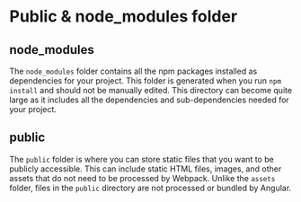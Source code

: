# Public & node_modules folder

## node_modules

The `node_modules` folder contains all the npm packages installed as dependencies for your project. This folder is generated when you run `npm install` and should not be manually edited. This directory can become quite large as it includes all the dependencies and sub-dependencies needed for your project.

## public

The `public` folder is where you can store static files that you want to be publicly accessible. This can include static HTML files, images, and other assets that do not need to be processed by Webpack. Unlike the `assets` folder, files in the `public` directory are not processed or bundled by Angular.
